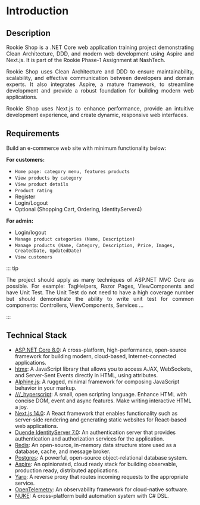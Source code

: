 # Introduction

## Description

<p align="justify">
Rookie Shop is a .NET Core web application training project demonstrating Clean Architecture, DDD, and modern web development using Aspire and Next.js. It is part of the Rookie Phase-1 Assignment at NashTech.
</p>

<p align="justify">
Rookie Shop uses Clean Architecture and DDD to ensure maintainability, scalability, and effective communication between developers and domain experts. It also integrates Aspire, a mature framework, to streamline development and provide a robust foundation for building modern web applications.
</p>

<p align="justify">
Rookie Shop uses Next.js to enhance performance, provide an intuitive development experience, and create dynamic, responsive web interfaces.
</p>

## Requirements

Build an e-commerce web site with minimum functionality below:

**For customers:**

- `Home page: category menu, features products`
- `View products by category`
- `View product details`
- `Product rating`
- Register
- Login/Logout
- Optional (Shopping Cart, Ordering, IdentityServer4)

**For admin:**

- Login/logout
- `Manage product categories (Name, Description)`
- `Manage products (Name, Category, Description, Price, Images, CreatedDate, UpdatedDate)`
- `View customers`

::: tip

<p align="justify">
The project should apply as many techniques of ASP.NET MVC Core as possible. For example: TagHelpers, Razor Pages, ViewComponents and have Unit Test. The Unit Test do not need to have a high coverage number but should demonstrate the ability to write unit test for common components: Controllers, ViewComponents, Services …
</p>

:::

## Technical Stack

- [ASP.NET Core 8.0](https://docs.microsoft.com/en-us/aspnet/core/?view=aspnetcore-8.0): A cross-platform, high-performance, open-source framework for building modern, cloud-based, Internet-connected applications.
- [htmx](https://htmx.org/): A JavaScript library that allows you to access AJAX, WebSockets, and Server-Sent Events directly in HTML, using attributes.
- [Alphine.js](https://alpinejs.dev/): A rugged, minimal framework for composing JavaScript behavior in your markup.
- [///\_hyperscript](https://hyperscript.org/): A small, open scripting language. Enhance HTML with concise DOM, event and async features. Make writing interactive HTML a joy.
- [Next.js 14.0](https://nextjs.org/): A React framework that enables functionality such as server-side rendering and generating static websites for React-based web applications.
- [Duende IdentityServer 7.0](https://duendesoftware.com/products/identityserver): An authentication server that provides authentication and authorization services for the application.
- [Redis](https://redis.io/): An open-source, in-memory data structure store used as a database, cache, and message broker.
- [Postgres](https://www.postgresql.org/): A powerful, open-source object-relational database system.
- [Aspire](https://learn.microsoft.com/dotnet/aspire): An opinionated, cloud ready stack for building observable, production ready, distributed applications.
- [Yarp](https://microsoft.github.io/reverse-proxy/): A reverse proxy that routes incoming requests to the appropriate service.
- [OpenTelemetry](https://opentelemetry.io/): An observability framework for cloud-native software.
- [NUKE](https://nuke.build/): A cross-platform build automation system with C# DSL.
